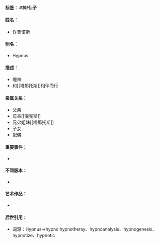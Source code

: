 #### 标签： #神/仙子
#### 姓名：
- 许普诺斯
#### 别名：
- Hypnus
#### 描述：
- 睡神
- 和[[塔那托斯]]相伴而行
#### 亲属关系：
- 父亲
- 母亲[[倪克斯]]
- 兄弟姐妹[[塔那托斯]]
- 子女
- 配偶
#### 重要事件：
- 
#### 不同版本：
- 
#### 艺术作品：
- 
#### 后世引用：
- 词源：Hypnus->hypno
hypnotheray、hypnoanalysis、hypnogenesis、hypnotize、hypnotic